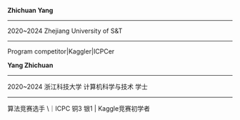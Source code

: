 **Zhichuan Yang**

--------

2020~2024 Zhejiang University of S&T

--------

Program competitor\|Kaggler\|ICPCer

**Yang Zhichuan**

--------

2020~2024 浙江科技大学  计算机科学与技术 学士

--------

算法竞赛选手 \｜ICPC 铜3 银1 \| Kaggle竞赛初学者 